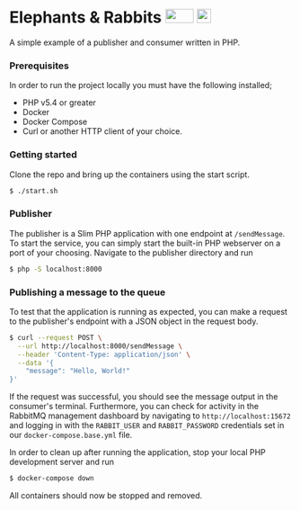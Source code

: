 # Elephants & Rabbits <img src="https://cdn.worldvectorlogo.com/logos/php-1.svg" width="50" height="25"> <img src="https://cdn.worldvectorlogo.com/logos/rabbitmq.svg" width="25" height="25">

A simple example of a publisher and consumer written in PHP.

### Prerequisites

In order to run the project locally you must have the following installed;

 - PHP v5.4 or greater
 - Docker
 - Docker Compose
 - Curl or another HTTP client of your choice.

### Getting started

Clone the repo and bring up the containers using the start script. 

```bash
$ ./start.sh
```

### Publisher

The publisher is a Slim PHP application with one endpoint at `/sendMessage`.
To start the service, you can simply start the built-in PHP webserver on a port of your choosing. Navigate to the publisher directory and run

```bash
$ php -S localhost:8000
```

### Publishing a message to the queue

To test that the application is running as expected, you can make a request to the publisher's endpoint with a JSON object in the request body.

```bash
$ curl --request POST \
  --url http://localhost:8000/sendMessage \
  --header 'Content-Type: application/json' \
  --data '{
	"message": "Hello, World!"
}'
```

If the request was successful, you should see the message output in the consumer's terminal. Furthermore, you can check for activity in the RabbitMQ management dashboard by navigating to
`http://localhost:15672` and logging in with the `RABBIT_USER` and `RABBIT_PASSWORD` credentials set in our `docker-compose.base.yml` file.

In order to clean up after running the application, stop your local PHP development server and run 

```bash
$ docker-compose down
```

All containers should now be stopped and removed.